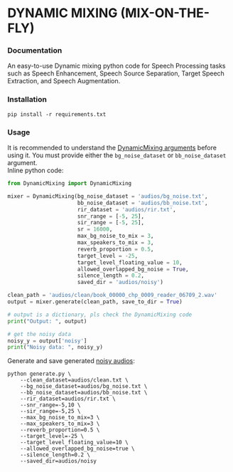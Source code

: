 # DYNAMIC MIXING (MIX-ON-THE-FLY)

### Documentation
An easy-to-use Dynamic mixing python code for Speech Processing tasks such as Speech Enhancement, Speech Source Separation, Target Speech Extraction, and Speech Augmentation.
</br>

### Installation
```
pip install -r requirements.txt
```

### Usage
It is recommended to understand the [DynamicMixing arguments](DynamicMixing.py) before using it. You must provide either the ```bg_noise_dataset``` or ```bb_noise_dataset``` argument.
<br>
Inline python code:
```python
from DynamicMixing import DynamicMixing

mixer = DynamicMixing(bg_noise_dataset = 'audios/bg_noise.txt',
                      bb_noise_dataset = 'audios/bb_noise.txt',
                      rir_dataset = 'audios/rir.txt',
                      snr_range = [-5, 25],
                      sir_range = [-5, 25],
                      sr = 16000,
                      max_bg_noise_to_mix = 3,
                      max_speakers_to_mix = 3,
                      reverb_proportion = 0.5,
                      target_level = -25,
                      target_level_floating_value = 10,
                      allowed_overlapped_bg_noise = True,
                      silence_length = 0.2,
                      saved_dir = 'audios/noisy')

clean_path = 'audios/clean/book_00000_chp_0009_reader_06709_2.wav'
output = mixer.generate(clean_path, save_to_dir = True)

# output is a dictionary, pls check the DynamicMixing code
print("Output: ", output)

# get the noisy data
noisy_y = output['noisy']
print("Noisy data: ", noisy_y)
```

Generate and save generated [noisy audios](audios/noisy):
```CMD
python generate.py \
    --clean_dataset=audios/clean.txt \
    --bg_noise_dataset=audios/bg_noise.txt \
    --bb_noise_dataset=audios/bb_noise.txt \
    --rir_dataset=audios/rir.txt \
    --snr_range=-5,10 \
    --sir_range=-5,25 \
    --max_bg_noise_to_mix=3 \
    --max_speakers_to_mix=3 \
    --reverb_proportion=0.5 \
    --target_level=-25 \
    --target_level_floating_value=10 \
    --allowed_overlapped_bg_noise=true \
    --silence_length=0.2 \
    --saved_dir=audios/noisy 
```

